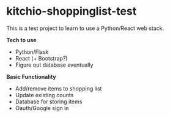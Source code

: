 # kitchio-shoppinglist-test

This is a test project to learn to use a Python/React web stack.

**Tech to use**
- Python/Flask
- React (+ Bootstrap?)
- Figure out database eventually

**Basic Functionality**
- Add/remove items to shopping list
- Update existing counts
- Database for storing items
- Oauth/Google sign in
